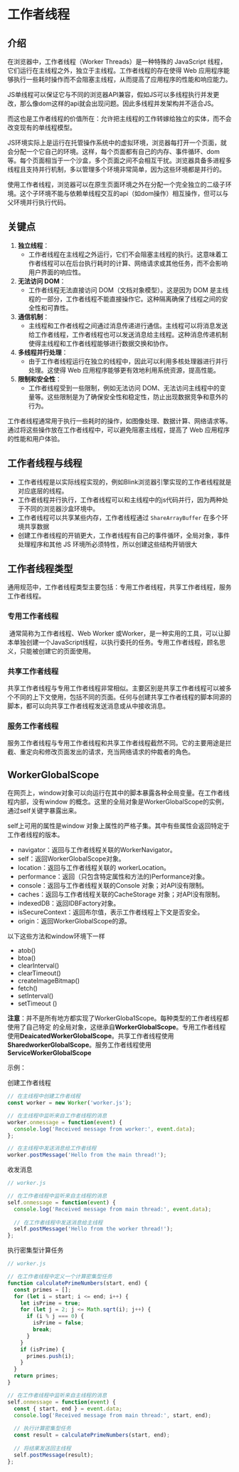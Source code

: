 # 工作者线程

## 介绍

在浏览器中，工作者线程（Worker Threads）是一种特殊的 JavaScript 线程，它们运行在主线程之外，独立于主线程。工作者线程的存在使得 Web 应用程序能够执行一些耗时操作而不会阻塞主线程，从而提高了应用程序的性能和响应能力。

JS单线程可以保证它与不同的浏览器API兼容，假如JS可以多线程执行并发更改，那么像dom这样的api就会出现问题。因此多线程并发架构并不适合JS。

而这也是工作者线程的价值所在：允许把主线程的工作转嫁给独立的实体，而不会改变现有的单线程模型。

JS环境实际上是运行在托管操作系统中的虚拟环境，浏览器每打开一个页面，就会分配一个它自己的环境。这样，每个页面都有自己的内存、事件循环、dom等。每个页面相当于一个沙盒，多个页面之间不会相互干扰。浏览器具备多进程多线程且支持并行机制，多以管理多个环境非常简单，因为这些环境都是并行的。

使用工作者线程，浏览器可以在原生页面环境之外在分配一个完全独立的二级子环境。这个子环境不能与依赖单线程交互的api（如dom操作）相互操作，但可以与父环境并行执行代码。



## 关键点

1. **独立线程**：
   - 工作者线程在主线程之外运行，它们不会阻塞主线程的执行。这意味着工作者线程可以在后台执行耗时的计算、网络请求或其他任务，而不会影响用户界面的响应性。
2. **无法访问 DOM**：
   - 工作者线程无法直接访问 DOM（文档对象模型）。这是因为 DOM 是主线程的一部分，工作者线程不能直接操作它。这种隔离确保了线程之间的安全性和可靠性。
3. **通信机制**：
   - 主线程和工作者线程之间通过消息传递进行通信。主线程可以将消息发送给工作者线程，工作者线程也可以发送消息给主线程。这种消息传递机制使得主线程和工作者线程能够进行数据交换和协作。
4. **多线程并行处理**：
   - 由于工作者线程运行在独立的线程中，因此可以利用多核处理器进行并行处理。这使得 Web 应用程序能够更有效地利用系统资源，提高性能。
5. **限制和安全性**：
   - 工作者线程受到一些限制，例如无法访问 DOM、无法访问主线程中的变量等。这些限制是为了确保安全性和稳定性，防止出现数据竞争和意外的行为。

工作者线程通常用于执行一些耗时的操作，如图像处理、数据计算、网络请求等。通过将这些操作放在工作者线程中，可以避免阻塞主线程，提高了 Web 应用程序的性能和用户体验。



## 工作者线程与线程

- 工作者线程是以实际线程实现的，例如Blink浏览器引擎实现的工作者线程就是对应底层的线程。
- 工作者线程并行执行，工作者线程可以和主线程中的js代码并行，因为两种处于不同的浏览器沙盒环境中。
- 工作者线程可以共享某些内存，工作者线程通过 `ShareArrayBuffer` 在多个环境共享数据
- 创建工作者线程的开销更大，工作者线程有自己的事件循环，全局对象，事件处理程序和其他 JS 环境所必须特性，所以创建这些结构开销很大



## 工作者线程类型

通用规范中，工作者线程类型主要包括：专用工作者线程，共享工作者线程，服务工作者线程。

### 专用工作者线程

​		通常简称为工作者线程、Web Worker 或Worker，是一种实用的工具，可以让脚本单独创建一个JavaScript线程，以执行委托的任务。专用工作者线程，顾名思义，只能被创建它的页面使用。

### 共享工作者线程

​		共享工作者线程与专用工作者线程非常相似。主要区别是共享工作者线程可以被多个不同的上下文使用，包括不同的页面。任何与创建共享工作者线程的脚本同源的脚本，都可以向共享工作者线程发送消息或从中接收消息。

### 服务工作者线程

​		服务工作者线程与专用工作者线程和共享工作者线程截然不同。它的主要用途是拦截、重定向和修改页面发出的请求，充当网络请求的仲裁者的角色。



## WorkerGlobalScope

在网页上，window对象可以向运行在其中的脚本暴露各种全局变量。在工作者线程内部，没有window
的概念。这里的全局对象是WorkerGlobalScope的实例，通过self关键字暴露出来。

self上可用的属性是window 对象上属性的严格子集。其中有些属性会返回特定于工作者线程的版本。

- navigator：返回与工作者线程关联的WorkerNavigator。
- self：返回WorkerGlobalScope对象。
-  location：返回与工作者线程关联的 workerLocation。
-  performance：返回（只包含特定属性和方法的)Performance对象。
- console：返回与工作者线程关联的Console 对象；对API没有限制。
-  caches：返回与工作者线程关联的CacheStorage 对象；对API没有限制。
-  indexedDB：返回IDBFactory对象。
-  isSecureContext：返回布尔值，表示工作者线程上下文是否安全。
-  origin：返回WorkerGlobalScope的源。

以下这些方法和window环境下一样

- atob()
-  btoa()
-  clearInterval()
-  clearTimeout()
-  createImageBitmap()
-  fetch()
-  setInterval()
-  setTimeout ()

**注意**：并不是所有地方都实现了WorkerGloba1Scope。每种类型的工作者线程都使用了自己特定
的全局对象，这继承自**WorkerGlobalScope**。专用工作者线程使用**DeaicatedWorkerGlobalScope**。共享工作者线程使用**SharedworkerGlobalScope**。服务工作者线程使用**ServiceWorkerGlobalScope**



示例：

创建工作者线程

```js
// 在主线程中创建工作者线程
const worker = new Worker('worker.js');

// 在主线程中监听来自工作者线程的消息
worker.onmessage = function(event) {
  console.log('Received message from worker:', event.data);
};

// 在主线程中发送消息给工作者线程
worker.postMessage('Hello from the main thread!');
```



收发消息

```js
// worker.js

// 在工作者线程中监听来自主线程的消息
self.onmessage = function(event) {
  console.log('Received message from main thread:', event.data);
  
  // 在工作者线程中发送消息给主线程
  self.postMessage('Hello from the worker thread!');
};
```



执行密集型计算任务

```js
// worker.js

// 在工作者线程中定义一个计算密集型任务
function calculatePrimeNumbers(start, end) {
  const primes = [];
  for (let i = start; i <= end; i++) {
    let isPrime = true;
    for (let j = 2; j <= Math.sqrt(i); j++) {
      if (i % j === 0) {
        isPrime = false;
        break;
      }
    }
    if (isPrime) {
      primes.push(i);
    }
  }
  return primes;
}

// 在工作者线程中监听来自主线程的消息
self.onmessage = function(event) {
  const { start, end } = event.data;
  console.log('Received message from main thread:', start, end);
  
  // 执行计算密集型任务
  const result = calculatePrimeNumbers(start, end);
  
  // 将结果发送回主线程
  self.postMessage(result);
};
```
